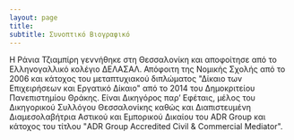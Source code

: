 ```yaml
---
layout: page
title: 
subtitle: Συνοπτικό Βιογραφικό
---
```

Η Ράνια Τζιαμπίρη γεννήθηκε στη Θεσσαλονίκη και αποφοίτησε από το Ελληνογαλλικό κολέγιο ΔΕΛΑΣΑΛ.
Απόφοιτη της Νομικής Σχολής από το 2006 και κάτοχος του μεταπτυχιακού διπλώματος 
"Δίκαιο των Επιχειρήσεων και Εργατικό Δίκαιο" από το 2014 του Δημοκριτείου Πανεπιστημίου Θράκης.
Είναι Δικηγόρος παρ’ Εφέταις, μέλος του Δικηγορικού Συλλόγου Θεσσαλονίκης καθώς και 
Διαπιστευμένη Διαμεσολαβήτρια Αστικού και Εμπορικού Δικαίου του 
ADR Group και κάτοχος του τίτλου "ADR Group Accredited Civil & Commercial Mediator".
